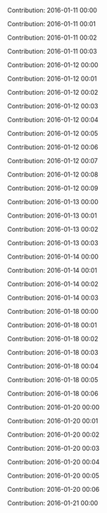 Contribution: 2016-01-11 00:00

Contribution: 2016-01-11 00:01

Contribution: 2016-01-11 00:02

Contribution: 2016-01-11 00:03

Contribution: 2016-01-12 00:00

Contribution: 2016-01-12 00:01

Contribution: 2016-01-12 00:02

Contribution: 2016-01-12 00:03

Contribution: 2016-01-12 00:04

Contribution: 2016-01-12 00:05

Contribution: 2016-01-12 00:06

Contribution: 2016-01-12 00:07

Contribution: 2016-01-12 00:08

Contribution: 2016-01-12 00:09

Contribution: 2016-01-13 00:00

Contribution: 2016-01-13 00:01

Contribution: 2016-01-13 00:02

Contribution: 2016-01-13 00:03

Contribution: 2016-01-14 00:00

Contribution: 2016-01-14 00:01

Contribution: 2016-01-14 00:02

Contribution: 2016-01-14 00:03

Contribution: 2016-01-18 00:00

Contribution: 2016-01-18 00:01

Contribution: 2016-01-18 00:02

Contribution: 2016-01-18 00:03

Contribution: 2016-01-18 00:04

Contribution: 2016-01-18 00:05

Contribution: 2016-01-18 00:06

Contribution: 2016-01-20 00:00

Contribution: 2016-01-20 00:01

Contribution: 2016-01-20 00:02

Contribution: 2016-01-20 00:03

Contribution: 2016-01-20 00:04

Contribution: 2016-01-20 00:05

Contribution: 2016-01-20 00:06

Contribution: 2016-01-21 00:00

